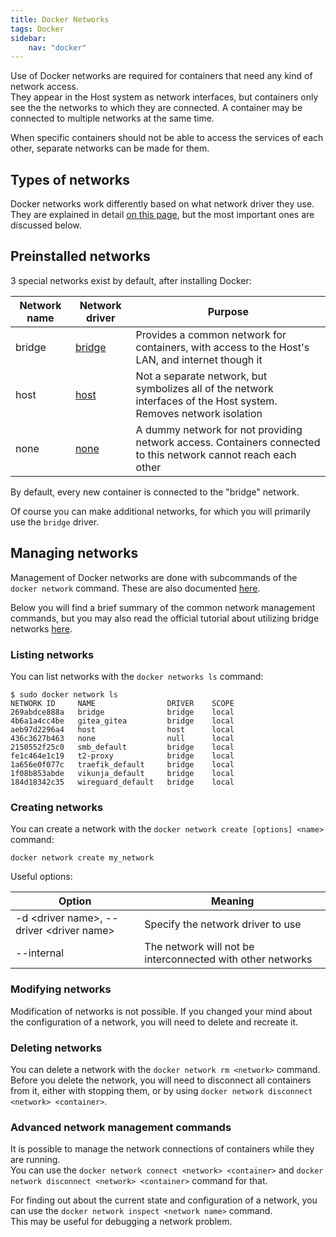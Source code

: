```yaml
---
title: Docker Networks
tags: Docker
sidebar:
    nav: "docker"
---
```


Use of Docker networks are required for containers that need any kind of network access.  
They appear in the Host system as network interfaces, but containers only see the the networks to which they are connected.
A container may be connected to multiple networks at the same time.
  
When specific containers should not be able to access the services of each other, separate networks can be made for them.

## Types of networks

Docker networks work differently based on what network driver they use. They are explained in detail [on this page](https://docs.docker.com/network/#network-drivers), but the most important ones are discussed below.

## Preinstalled networks

3 special networks exist by default, after installing Docker:

|Network name|Network driver|Purpose|
|---|---|---|
|bridge|[bridge](https://docs.docker.com/network/bridge/)|Provides a common network for containers, with access to the Host's LAN, and internet though it|
|host|[host](https://docs.docker.com/network/host/)|Not a separate network, but symbolizes all of the network interfaces of the Host system. Removes network isolation|
|none|[none](https://docs.docker.com/network/none/)|A dummy network for not providing network access. Containers connected to this network cannot reach each other|
 
By default, every new container is connected to the "bridge" network.

Of course you can make additional networks, for which you will primarily use the `bridge` driver.

## Managing networks

Management of Docker networks are done with subcommands of the `docker network` command. These are also documented [here](https://docs.docker.com/engine/reference/commandline/network/).

Below you will find a brief summary of the common network management commands, but you may also read the official tutorial about utilizing bridge networks [here](https://docs.docker.com/network/network-tutorial-standalone/).

### Listing networks

You can list networks with the `docker networks ls` command:
```
$ sudo docker network ls
NETWORK ID     NAME                DRIVER    SCOPE
269abdce888a   bridge              bridge    local
4b6a1a4cc4be   gitea_gitea         bridge    local
aeb97d2296a4   host                host      local
436c3627b463   none                null      local
2150552f25c0   smb_default         bridge    local
fe1c464e1c19   t2-proxy            bridge    local
1a656e0f077c   traefik_default     bridge    local
1f08b853abde   vikunja_default     bridge    local
184d18342c35   wireguard_default   bridge    local
```

### Creating networks

You can create a network with the `docker network create [options] <name>` command:
```
docker network create my_network
```

Useful options:

|Option|Meaning|
|---|---|
|-d \<driver name>, --driver \<driver name>|Specify the network driver to use|
|--internal|The network will not be interconnected with other networks|

### Modifying networks

Modification of networks is not possible. If you changed your mind about the configuration of a network, you will need to delete and recreate it.

### Deleting networks

You can delete a network with the `docker network rm <network>` command.
Before you delete the network, you will need to disconnect all containers from it, either with stopping them, or by using `docker network disconnect <network> <container>`.

### Advanced network management commands

It is possible to manage the network connections of containers while they are running.  
You can use the `docker network connect <network> <container>` and `docker network disconnect <network> <container>` command for that.

For finding out about the current state and configuration of a network, you can use the `docker network inspect <network name>` command.  
This may be useful for debugging a network problem.

